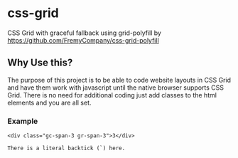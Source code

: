 # css-grid
CSS Grid with graceful fallback using grid-polyfill by https://github.com/FremyCompany/css-grid-polyfill

## Why Use this?
The purpose of this project is to be able to code website layouts in CSS Grid and have them work with javascript until the native browser supports CSS Grid. There is no need for additional coding just add classes to the html elements and you are all set.
### Example
    <div class="gc-span-3 gr-span-3">3</div>
``There is a literal backtick (`) here.``
